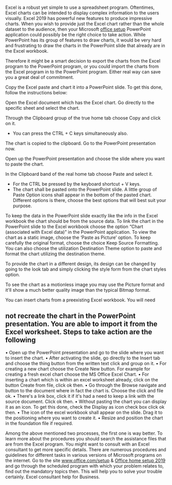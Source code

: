 Excel is a robust yet simple to use a spreadsheet program. Oftentimes, Excel charts can be
intended to display complex information to the users visually. Excel 2019 has powerful new
features to produce impressive charts. When you wish to provide just the Excel chart rather
than the whole dataset to the audience, then your Microsoft <a href="http://officecomsetupproductkey.com/">office setup</a>  PowerPoint
application could possibly be the right choice to take action. While PowerPoint has its group
of features to draw charts, it would be very hard and frustrating to draw the charts in the
PowerPoint slide that already are in the Excel workbook. 

Therefore it might be a smart
decision to export the charts from the Excel program to the PowerPoint program, or you
could import the charts from the Excel program in to the PowerPoint program. Either real
way can save you a great deal of commitment.
 
Copy the Excel paste and chart it into a PowerPoint slide. To get this
done, follow the instructions below:

Open the Excel document which has the Excel chart. Go directly to the specific sheet and
select the chart.

Through the Clipboard group of the true home tab choose Copy and click on it.
- You can press the CTRL + C keys simultaneously also.

The chart is copied to the clipboard. Go to the PowerPoint presentation now.

Open up the PowerPoint presentation and choose the slide where you want to paste the
chart.

In the Clipboard band of the real home tab choose Paste and select it.
- For the CTRL be pressed by the keyboard shortcut + V keys.
- The chart shall be pasted onto the PowerPoint slide.
A little group of Paste Option icons shall appear in the bottom of the pasted chart. Different
options is there, choose the best options that will best suit your purpose.

To keep the data in the PowerPoint slide exactly like the info in the Excel workbook the chart
should be from the source data. To link the chart in the PowerPoint slide to the Excel
workbook choose the option “Chart (associated with Excel data)” in the PowerPoint
application. To view the chart as a static image, choose the ‘Paste as Picture’ option. To
keep carefully the original format, choose the choice Keep Source Formatting. You can also
choose the utilization Destination Theme option to paste and format the chart utilizing the
destination theme.

To provide the chart in a different design, its design can be changed by going to the look
tab and simply clicking the style form from the chart styles option.

To see the chart as a motionless image you may use the Picture format and it'll show a
much better quality image than the typical Bitmap format.
 


You can insert charts from a preexisting Excel workbook. You will need
 
not recreate the chart in the PowerPoint presentation. You are able to
import it from the Excel worksheet. Steps to take action are the following
-
 

• Open up the PowerPoint presentation and go to the slide where you want to insert the
chart.
• After activating the slide, go directly to the Insert tab and choose the thing button from the
written text click and group on it.
• For creating a new chart choose the Create New button. For example for creating a fresh
excel chart choose the MS Office Excel Chart.
• For inserting a chart which is within an excel worksheet already, click on the button Create
from file, click ok then.
• Go through the Browse navigate and button to the document where in fact the chart is.
Choose the click and file ok.
• There's a link box, click it if it's had a need to keep a link with the source document. Click
ok then.
• Without pasting the chart you can display it as an icon. To get this done, check the Display
as icon check box click ok then.
• The icon of the excel workbook shall appear on the slide. Drag it to the positioning where
you want to create it.
• Resize and position the chart in the foundation file if required.
 

Among the above mentioned two processes, the first one is way better. To learn more about
the procedures you should search the assistance files that are from the Excel program. You
might want to consult with an Excel consultant to get more specific details. There are
numerous procedures and guidelines for different tasks in various versions of Microsoft
programs on the internet. Go to the site <a href="http://officecomsetupproductkey.com/">www.office.com/setup</a>  & <a href="http://officecomsetupproductkey.com/">Office home setup 2019</a>   and go through the
scheduled program with which your problem relates to, find out the mandatory topics then.
This will help you to solve your trouble certainly.
Excel consultant help for Business.

